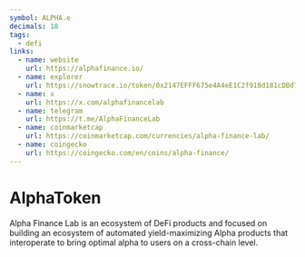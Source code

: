 ```yaml
---
symbol: ALPHA.e
decimals: 18
tags:
  - defi
links:
  - name: website
    url: https://alphafinance.io/
  - name: explorer
    url: https://snowtrace.io/token/0x2147EFFF675e4A4eE1C2f918d181cDBd7a8E208f
  - name: x
    url: https://x.com/alphafinancelab
  - name: telegram
    url: https://t.me/AlphaFinanceLab
  - name: coinmarketcap
    url: https://coinmarketcap.com/currencies/alpha-finance-lab/
  - name: coingecko
    url: https://coingecko.com/en/coins/alpha-finance/
---
```


# AlphaToken

Alpha Finance Lab is an ecosystem of DeFi products and focused on building an ecosystem of automated yield-maximizing Alpha products that interoperate to bring optimal alpha to users on a cross-chain level.
